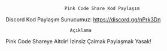                           Pink Code Share Kod Paylaşım
 
  
 Discord Kod Paylaşım Sunucumuz: <https://discord.gg/nPrk3Dn>
 

                            Açıklama

Pink Code Shareye Aitdir! İzinsiz Çalmak Paylaşmak Yasak!